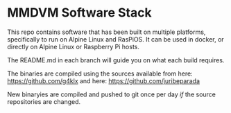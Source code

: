 # MMDVM Software Stack
This repo contains software that has been built on multiple platforms, specifically to run on Alpine Linux and RasPiOS.
It can be used in docker, or directly on Alpine Linux or Raspberry Pi hosts.

The README.md in each branch will guide you on what each build requires.

The binaries are compiled using the sources available from here: https://github.com/g4klx and here: https://github.com/juribeparada

New binaryies are compiled and pushed to git once per day *if* the source repositories are changed.
